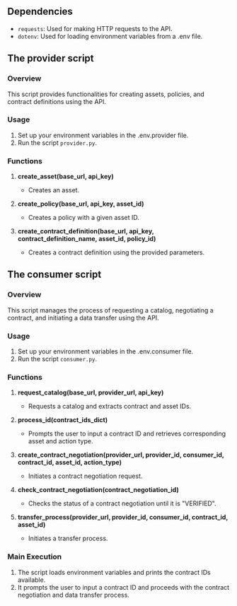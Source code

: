 
## Dependencies
- `requests`: Used for making HTTP requests to the API.
- `dotenv`: Used for loading environment variables from a .env file.

## The provider script

### Overview
This script provides functionalities for creating assets, policies, and contract definitions using the API.

### Usage
1. Set up your environment variables in the .env.provider file.
2. Run the script `provider.py`.

### Functions
1. **create_asset(base_url, api_key)**
   - Creates an asset.

2. **create_policy(base_url, api_key, asset_id)**
   - Creates a policy with a given asset ID.

3. **create_contract_definition(base_url, api_key, contract_definition_name, asset_id, policy_id)**
   - Creates a contract definition using the provided parameters.

## The consumer script

### Overview
This script manages the process of requesting a catalog, negotiating a contract, and initiating a data transfer using the API.

### Usage
1. Set up your environment variables in the .env.consumer file.
2. Run the script `consumer.py`.

### Functions
1. **request_catalog(base_url, provider_url, api_key)**
   - Requests a catalog and extracts contract and asset IDs.

2. **process_id(contract_ids_dict)**
   - Prompts the user to input a contract ID and retrieves corresponding asset and action type.

3. **create_contract_negotiation(provider_url, provider_id, consumer_id, contract_id, asset_id, action_type)**
   - Initiates a contract negotiation request.

4. **check_contract_negotiation(contract_negotiation_id)**
   - Checks the status of a contract negotiation until it is "VERIFIED".

5. **transfer_process(provider_url, provider_id, consumer_id, contract_id, asset_id)**
   - Initiates a transfer process.

### Main Execution
1. The script loads environment variables and prints the contract IDs available.
2. It prompts the user to input a contract ID and proceeds with the contract negotiation and data transfer process.